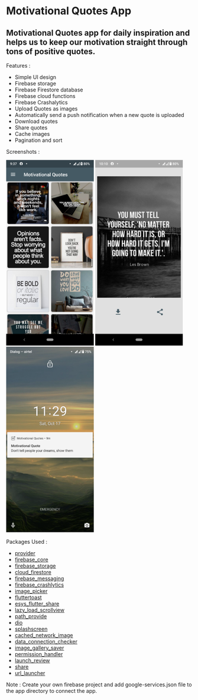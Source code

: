 # Motivational Quotes App

## Motivational Quotes app for daily inspiration and helps us to keep our motivation straight through tons of positive quotes.

Features : 
  - Simple UI design
  - Firebase storage
  - Firebase Firestore database
  - Firebase cloud functions
  - Firebase Crashalytics
  - Upload Quotes as images
  - Automatically send a push notification when a new quote is uploaded
  - Download quotes
  - Share quotes
  - Cache images
  - Pagination and sort

Screenshots : 

<img src="https://github.com/SithumDilanga/Motivational-Quotes-App/blob/master/screenshots/first.png" height=500/>  <img src="https://github.com/SithumDilanga/Motivational-Quotes-App/blob/master/screenshots/second.png" height=500/>  <img src="https://github.com/SithumDilanga/Motivational-Quotes-App/blob/master/screenshots/third.png" height=500/> 

Packages Used :
  - [provider](https://pub.dev/packages/provider)
  - [firebase_core](https://pub.dev/packages/firebase_core)
  - [firebase_storage](https://pub.dev/packages/firebase_storage)
  - [cloud_firestore](https://pub.dev/packages/cloud_firestore)
  - [firebase_messaging](https://pub.dev/packages/firebase_messaging)
  - [firebase_crashlytics](https://pub.dev/packages/firebase_crashlytics)
  - [image_picker](https://pub.dev/packages/image_picker)
  - [fluttertoast](https://pub.dev/packages/fluttertoast)
  - [esys_flutter_share](https://pub.dev/packages/esys_flutter_share)
  - [lazy_load_scrollview](https://pub.dev/packages/lazy_load_scrollview)
  - [path_provide](https://pub.dev/packages/path_provider)
  - [dio](https://pub.dev/packages/dio)
  - [splashscreen](https://pub.dev/packages/splashscreen)
  - [cached_network_image](https://pub.dev/packages/cached_network_image)
  - [data_connection_checker](https://pub.dev/packages/data_connection_checker)
  - [image_gallery_saver](https://pub.dev/packages/image_gallery_saver)
  - [permission_handler](https://pub.dev/packages/permission_handler)
  - [launch_review](https://pub.dev/packages/launch_review)
  - [share](https://pub.dev/packages/share)
  - [url_launcher](https://pub.dev/packages?q=url_launcher)

Note : Create your own firebase project and add google-services.json file to the app directory to connect the app.
